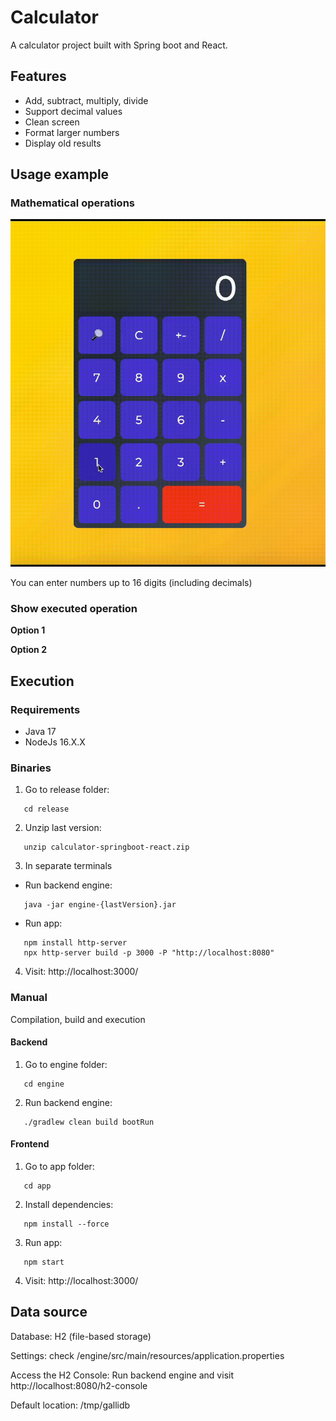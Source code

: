# Calculator
A calculator project built with Spring boot and React.

## Features
- Add, subtract, multiply, divide
- Support decimal values
- Clean screen
- Format larger numbers
- Display old results

## Usage example
### Mathematical operations
![MathOperations](https://github.com/nanigalli/calculator-springboot-react/blob/tech-debts/docs/calculator.gif?raw=true)

You can enter numbers up to 16 digits (including decimals)

### Show executed operation
**Option 1**

**Option 2**

## Execution

### Requirements
- Java 17
- NodeJs 16.X.X

### Binaries
1. Go to release folder:
```
   cd release
```
2. Unzip last version:
```
   unzip calculator-springboot-react.zip
```
3. In separate terminals
- Run backend engine:
```
   java -jar engine-{lastVersion}.jar
```
- Run app:
```
   npm install http-server 
   npx http-server build -p 3000 -P "http://localhost:8080"
```
4. Visit: http://localhost:3000/

### Manual 
Compilation, build and execution
#### Backend
1. Go to engine folder:
```
   cd engine
```
2. Run backend engine:
```
   ./gradlew clean build bootRun
```

#### Frontend
1. Go to app folder:
```
   cd app
```
2. Install dependencies:
```
   npm install --force
```
3. Run app:
```
   npm start
```
4. Visit: http://localhost:3000/

## Data source
Database: H2 (file-based storage)

Settings: check /engine/src/main/resources/application.properties

Access the H2 Console: Run backend engine and visit http://localhost:8080/h2-console

Default location: /tmp/gallidb
